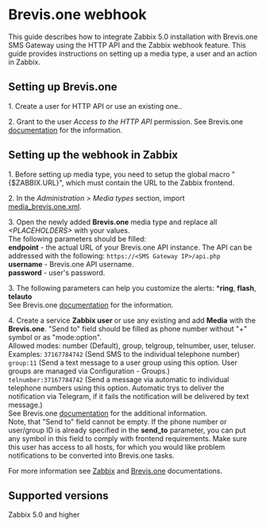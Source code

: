 # Brevis.one webhook

This guide describes how to integrate Zabbix 5.0 installation with Brevis.one SMS Gateway using the HTTP API and the Zabbix webhook feature. This guide provides instructions on setting up a media type, a user and an action in Zabbix.<br>

## Setting up Brevis.one
1\. Create a user for HTTP API or use an existing one..<br>

2\. Grant to the user *Access to the HTTP API* permission. See Brevis.one [documentation](https://docs.brevis.one/current/en/Content/Functionality/Sending%20Messages/HTTP%20API.htm) for the information.<br>


## Setting up the webhook in Zabbix
1\. Before setting up media type, you need to setup the global macro "{$ZABBIX.URL}", which must contain the URL to the Zabbix frontend.

2\. In the *Administration > Media types* section, import [media_brevis.one.xml](media_brevis.one.xml).

3\. Open the newly added **Brevis.one** media type and replace all *&lt;PLACEHOLDERS&gt;* with your values.<br>
The following parameters should be filled:<br>
**endpoint** - the actual URL of your Brevis.one API instance. The API can be addressed with the following: `https://<SMS Gateway IP>/api.php`<br>
**username** - Brevis.one API username.<br>
**password** - user's password.<br>

3\. The following parameters can help you customize the alerts: ***ring**, **flash**, **telauto**<br>
See Brevis.one [documentation](https://docs.brevis.one/current/en/Content/Functionality/Sending%20Messages/HTTP%20API.htm) for the information.<br>

4\. Create a service **Zabbix user** or use any existing and add **Media** with the **Brevis.one**.
"Send to" field should be filled as phone number without "+" symbol or as "mode:option".<br>
Allowed modes: number (Default), group, telgroup, telnumber, user, teluser.<br>
Examples:
`37167784742` (Send SMS to the individual telephone number)<br>
`group:11` (Send a text message to a user group using this option. User groups are managed via Configuration - Groups.)<br>
`telnumber:37167784742` (Send a message via automatic to individual telephone numbers using this option. Automatic trys to deliver the notification via Telegram, if it fails the notification will be delivered by text message.)<br>
See Brevis.one [documentation](https://docs.brevis.one/current/en/Content/Functionality/Sending%20Messages/HTTP%20API.htm) for the additional information.<br>
Note, that "Send to" field cannot be empty. If the phone number or user/group ID is already specified in the **send_to** parameter, you can put any symbol in this field to comply with frontend requirements.
Make sure this user has access to all hosts, for which you would like problem notifications to be converted into Brevis.one tasks.

For more information see [Zabbix](https://www.zabbix.com/documentation/5.0/manual/config/notifications) and [Brevis.one](https://docs.brevis.one/current/en/Content/Home.htm) documentations.

## Supported versions
Zabbix 5.0 and higher
